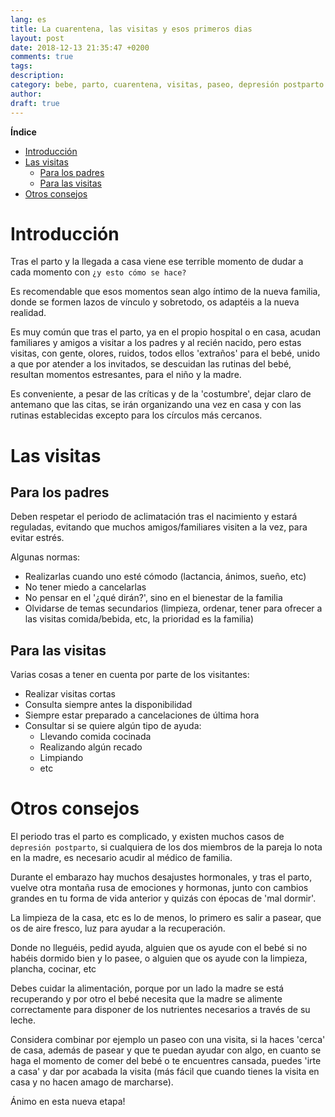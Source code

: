 ```yaml
---
lang: es
title: La cuarentena, las visitas y esos primeros dias
layout: post
date: 2018-12-13 21:35:47 +0200
comments: true
tags: 
description:
category: bebe, parto, cuarentena, visitas, paseo, depresión postparto
author:
draft: true
---
```


**Índice**
<!-- TOC depthFrom:1 insertAnchor:false orderedList:true -->

- [Introducción](#introducci%C3%B3n)
- [Las visitas](#las-visitas)
  - [Para los padres](#para-los-padres)
  - [Para las visitas](#para-las-visitas)
- [Otros consejos](#otros-consejos)

<!-- /TOC -->

# Introducción

Tras el parto y la llegada a casa viene ese terrible momento de dudar a cada momento con `¿y esto cómo se hace?`

Es recomendable que esos momentos sean algo íntimo de la nueva familia, donde se formen lazos de vínculo y sobretodo, os adaptéis a la nueva realidad.

Es muy común que tras el parto, ya en el propio hospital o en casa, acudan familiares y amigos a visitar a los padres y al recién nacido, pero estas visitas, con gente, olores, ruidos, todos ellos 'extraños' para el bebé, unido a que por atender a los invitados, se descuidan las rutinas del bebé, resultan momentos estresantes, para el niño y la madre.

Es conveniente, a pesar de las críticas y de la 'costumbre', dejar claro de antemano que las citas, se irán organizando una vez en casa y con las rutinas establecidas excepto para los círculos más cercanos.

# Las visitas

## Para los padres

Deben respetar el periodo de aclimatación tras el nacimiento y estará reguladas, evitando que muchos amigos/familiares visiten a la vez, para evitar estrés.

Algunas normas:

- Realizarlas cuando uno esté cómodo (lactancia, ánimos, sueño, etc)
- No tener miedo a cancelarlas
- No pensar en el '¿qué dirán?', sino en el bienestar de la familia
- Olvidarse de temas secundarios (limpieza, ordenar, tener para ofrecer a las visitas comida/bebida, etc, la prioridad es la familia)

## Para las visitas

Varias cosas a tener en cuenta por parte de los visitantes:

- Realizar visitas cortas
- Consulta siempre antes la disponibilidad
- Siempre estar preparado a cancelaciones de última hora
- Consultar si se quiere algún tipo de ayuda:
  - Llevando comida cocinada
  - Realizando algún recado
  - Limpiando
  - etc

# Otros consejos

El periodo tras el parto es complicado, y existen muchos casos de `depresión postparto`, si cualquiera de los dos miembros de la pareja lo nota en la madre, es necesario acudir al médico de familia.

Durante el embarazo hay muchos desajustes hormonales, y tras el parto, vuelve otra montaña rusa de emociones y hormonas, junto con cambios grandes en tu forma de vida anterior y quizás con épocas de 'mal dormir'.

La limpieza de la casa, etc es lo de menos, lo primero es salir a pasear, que os de aire fresco, luz para ayudar a la recuperación.

Donde no lleguéis, pedid ayuda, alguien que os ayude con el bebé si no habéis dormido bien y lo pasee, o alguien que os ayude con la limpieza, plancha, cocinar, etc

Debes cuidar la alimentación, porque por un lado la madre se está recuperando y por otro el bebé necesita que la madre se alimente correctamente para disponer de los nutrientes necesarios a través de su leche.

Considera combinar por ejemplo un paseo con una visita, si la haces 'cerca' de casa, además de pasear y que te puedan ayudar con algo, en cuanto se haga el momento de comer del bebé o te encuentres cansada, puedes 'irte a casa' y dar por acabada la visita (más fácil que cuando tienes la visita en casa y no hacen amago de marcharse).

Ánimo en esta nueva etapa!
